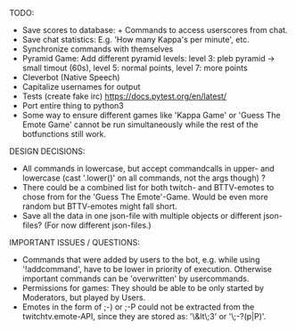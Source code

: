 TODO:

* Save scores to database: + Commands to access userscores from chat.
* Save chat statistics: E.g. 'How many Kappa's per minute', etc.
* Synchronize commands with themselves
* Pyramid Game: Add different pyramid levels: level 3: pleb pyramid -> small timout (60s), level 5: normal points, level 7: more points
* Cleverbot (Native Speech)
* Capitalize usernames for output
* Tests (create fake irc) https://docs.pytest.org/en/latest/
* Port entire thing to python3
* Some way to ensure different games like 'Kappa Game' or 'Guess The Emote Game' cannot be run simultaneously while the rest of the botfunctions still work.


DESIGN DECISIONS:

* All commands in lowercase, but accept commandcalls in upper- and lowercase (cast '.lower()' on all commands, not the args though) ?
* There could be a combined list for both twitch- and BTTV-emotes to chose from for the 'Guess The Emote'-Game. Would be even more random but BTTV-emotes might fall short.
* Save all the data in one json-file with multiple objects or different json-files? (For now different json-files.)


IMPORTANT ISSUES / QUESTIONS:

* Commands that were added by users to the bot, e.g. while using '!addcommand', have to be lower in priority of execution. Otherwise important commands can be 'overwritten' by usercommands.
* Permissions for games: They should be able to be only started by Moderators, but played by Users.
* Emotes in the form of ;-) or ;-P could not be extracted from the twitchtv.emote-API, since they are stored as: '\\&lt\\;3' or '\\;-?(p|P)'.